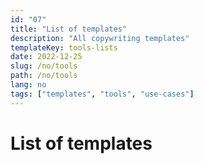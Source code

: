 ```yaml
---
id: "07"
title: "List of templates"
description: "All copywriting templates"
templateKey: tools-lists
date: 2022-12-25
slug: /no/tools
path: /no/tools
lang: no
tags: ["templates", "tools", "use-cases"]
---
```


# List of templates
